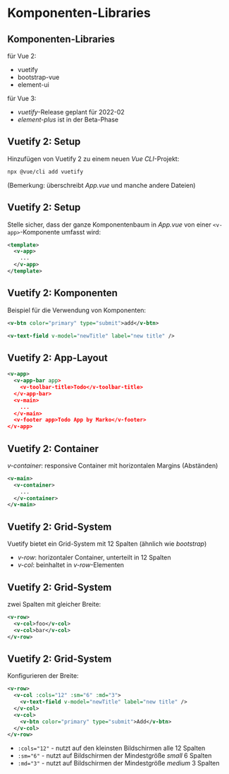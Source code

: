 # Komponenten-Libraries

## Komponenten-Libraries

für Vue 2:

- vuetify
- bootstrap-vue
- element-ui

für Vue 3:

- _vuetify_-Release geplant für 2022-02
- _element-plus_ ist in der Beta-Phase

## Vuetify 2: Setup

Hinzufügen von Vuetify 2 zu einem neuen _Vue CLI_-Projekt:

```bash
npx @vue/cli add vuetify
```

(Bemerkung: überschreibt _App.vue_ und manche andere Dateien)

## Vuetify 2: Setup

Stelle sicher, dass der ganze Komponentenbaum in _App.vue_ von einer `<v-app>`-Komponente umfasst wird:

```xml
<template>
  <v-app>
    ...
  </v-app>
</template>
```

## Vuetify 2: Komponenten

Beispiel für die Verwendung von Komponenten:

```xml
<v-btn color="primary" type="submit">add</v-btn>
```

```xml
<v-text-field v-model="newTitle" label="new title" />
```

## Vuetify 2: App-Layout

```xml
<v-app>
  <v-app-bar app>
    <v-toolbar-title>Todo</v-toolbar-title>
  </v-app-bar>
  <v-main>
    ...
  </v-main>
  <v-footer app>Todo App by Marko</v-footer>
</v-app>
```

## Vuetify 2: Container

_v-container_: responsive Container mit horizontalen Margins (Abständen)

```xml
<v-main>
  <v-container>
    ...
  </v-container>
</v-main>
```

## Vuetify 2: Grid-System

Vuetify bietet ein Grid-System mit 12 Spalten (ähnlich wie _bootstrap_)

- _v-row_: horizontaler Container, unterteilt in 12 Spalten
- _v-col_: beinhaltet in _v-row_-Elementen

## Vuetify 2: Grid-System

zwei Spalten mit gleicher Breite:

```xml
<v-row>
  <v-col>foo</v-col>
  <v-col>bar</v-col>
</v-row>
```

## Vuetify 2: Grid-System

Konfigurieren der Breite:

```xml
<v-row>
  <v-col :cols="12" :sm="6" :md="3">
    <v-text-field v-model="newTitle" label="new title" />
  </v-col>
  <v-col>
    <v-btn color="primary" type="submit">Add</v-btn>
  </v-col>
</v-row>
```

- `:cols="12"` - nutzt auf den kleinsten Bildschirmen alle 12 Spalten
- `:sm="6"` - nutzt auf Bildschirmen der Mindestgröße _small_ 6 Spalten
- `:md="3"` - nutzt auf Bildschirmen der Mindestgröße _medium_ 3 Spalten
